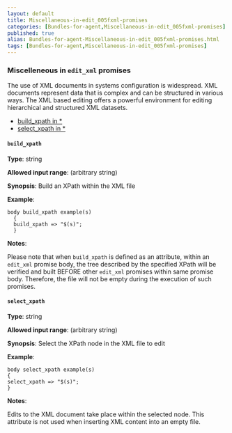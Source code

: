 ```yaml
---
layout: default
title: Miscellaneous-in-edit_005fxml-promises
categories: [Bundles-for-agent,Miscellaneous-in-edit_005fxml-promises]
published: true
alias: Bundles-for-agent-Miscellaneous-in-edit_005fxml-promises.html
tags: [Bundles-for-agent,Miscellaneous-in-edit_005fxml-promises]
---
```


### Miscelleneous in `edit_xml` promises

  

The use of XML documents in systems configuration is widespread. XML
documents represent data that is complex and can be structured in
various ways. The XML based editing offers a powerful environment for
editing hierarchical and structured XML datasets.

-   [build\_xpath in \*](#build_005fxpath-in-_002a)
-   [select\_xpath in \*](#select_005fxpath-in-_002a)

#### `build_xpath`

**Type**: string

**Allowed input range**: (arbitrary string)

**Synopsis**: Build an XPath within the XML file

**Example**:  
   

```cf3
body build_xpath example(s)
  {
  build_xpath => "$(s)";
  }
```

**Notes**:  
   

Please note that when `build_xpath` is defined as an attribute, within
an `edit_xml` promise body, the tree described by the specified XPath
will be verified and built BEFORE other `edit_xml` promises within same
promise body. Therefore, the file will not be empty during the execution
of such promises.

#### `select_xpath`

**Type**: string

**Allowed input range**: (arbitrary string)

**Synopsis**: Select the XPath node in the XML file to edit

**Example**:  
   

```cf3
body select_xpath example(s)
{
select_xpath => "$(s)";
}
```

**Notes**:  
   
 Edits to the XML document take place within the selected node. This
attribute is not used when inserting XML content into an empty file.
